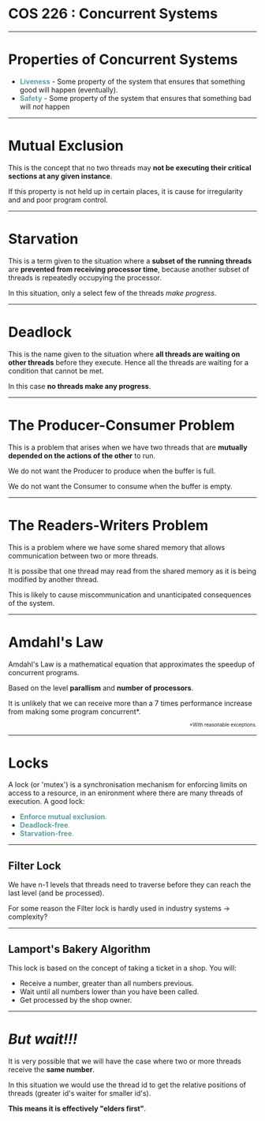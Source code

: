 <!-- $theme: gaia 
template:gaia-->

COS 226 : Concurrent Systems
===
---

<!-- $theme: gaia
template : normal -->
# Properties of Concurrent Systems

- <span style=color:cadetblue>**Liveness**</span> - Some property of the system that ensures that something good will happen (eventually).
- <span style=color:cadetblue>**Safety**</span> - Some property of the system that ensures that something bad will *not* happen

---
	
# Mutual Exclusion

This is the concept that no two threads may **not be executing their critical sections at any given instance**. 

If this property is not held up in certain places, it is cause for irregularity and and poor program control.

---

# Starvation

This is a term given to the situation where a **subset of the running threads** are **prevented from receiving processor time**, because another subset of threads is repeatedly occupying the processor.

In this situation, only a select few of the threads *make progress*.

---

# Deadlock

This is the name given to the situation where **all threads are waiting on other threads** before they execute. Hence all the threads are waiting for a condition that cannot be met.

In this case **no threads make any progress**.

---

# The Producer-Consumer Problem

This is a problem that arises when we have two threads that are **mutually depended on the actions of the other** to run.

We do not want the Producer to produce when the buffer is full.

We do not want the Consumer to consume when the buffer is empty.

---

# The Readers-Writers Problem

This is a problem where we have some shared memory that allows communication between two or more threads. 

It is possibe that one thread may read from the shared memory as it is being modified by another thread. 

This is likely to cause miscommunication and unanticipated consequences of the system.

---

# Amdahl's Law

Amdahl's Law is a mathematical equation that approximates the speedup of concurrent programs.

Based on the level **parallism** and **number of processors**.

It is unlikely that we can receive more than a 7 times performance increase from making some program concurrent*.

<div align="right">
<sub><sup>*With reasonable exceptions.</sup></sub>
</div>

---


# Locks 

A lock (or 'mutex') is a synchronisation mechanism for enforcing limits  on access to a resource, in an enironment where there are many threads of execution. A good lock:

- <span style="color:cadetblue">**Enforce mutual exclusion**.
- <span style="color:cadetblue">**Deadlock-free**.
- <span style="color:cadetblue">**Starvation-free**.

---

## Filter Lock

We have n-1 levels that threads need to traverse before they can reach the last level (and be processed).


For some reason the Filter lock is hardly used in industry systems &rarr; complexity?

---

## Lamport's Bakery Algorithm

This lock is based on the concept of taking a ticket in a shop. You will:
- Receive a number, greater than all numbers previous. 
- Wait until all numbers lower than you have been called.
- Get processed by the shop owner.

---
<!-- template:invert -->
# *But wait!!!*

It is very possible that we will have the case where two or more threads receive the **same number**.

In this situation we would use the thread id to get the relative positions of threads (greater id's waiter for smaller id's).

**This means it is effectively "elders first"**.